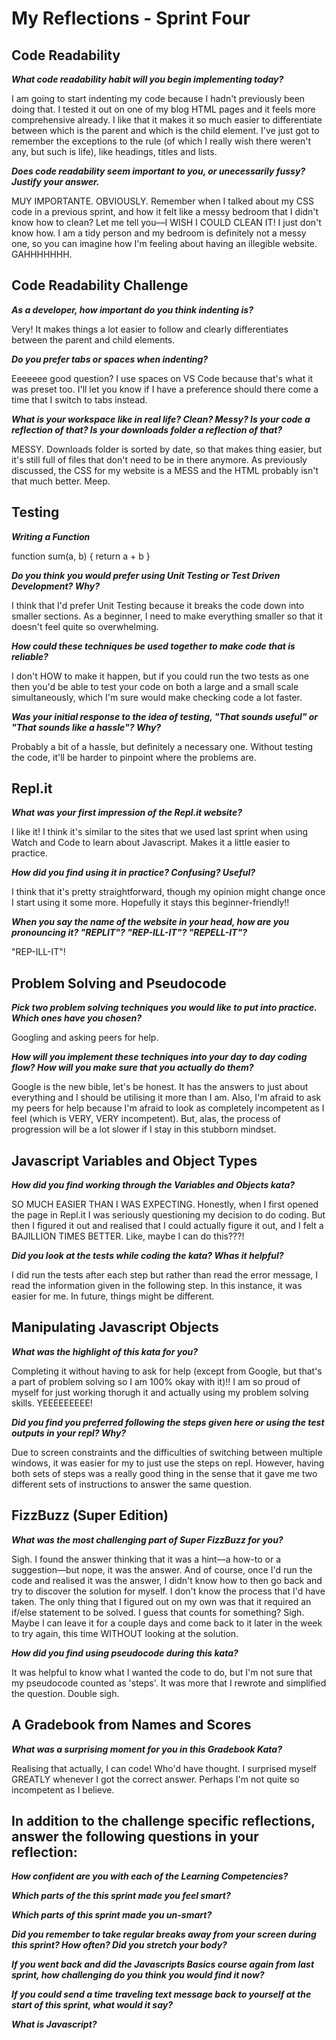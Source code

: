 # My Reflections - Sprint Four 

## Code Readability

**_What code readability habit will you begin implementing today?_**

I am going to start indenting my code because I hadn't previously been doing that. I tested it out on one of my blog HTML pages and it feels more comprehensive already. I like that it makes it so much easier to differentiate between which is the parent and which is the child element. I've just got to remember the exceptions to the rule (of which I really wish there weren't any, but such is life), like headings, titles and lists.

**_Does code readability seem important to you, or unecessarily fussy? Justify your answer._**

MUY IMPORTANTE. OBVIOUSLY. Remember when I talked about my CSS code in a previous sprint, and how it felt like a messy bedroom that I didn't know how to clean? Let me tell you––I WISH I COULD CLEAN IT! I just don't know how. I am a tidy person and my bedroom is definitely not a messy one, so you can imagine how I'm feeling about having an illegible website. GAHHHHHHH.

## Code Readability Challenge

**_As a developer, how important do you think indenting is?_**

Very! It makes things a lot easier to follow and clearly differentiates between the parent and child elements. 

**_Do you prefer tabs or spaces when indenting?_**

Eeeeeee good question? I use spaces on VS Code because that's what it was preset too. I'll let you know if I have a preference should there come a time that I switch to tabs instead. 

**_What is your workspace like in real life? Clean? Messy? Is your code a reflection of that? Is your downloads folder a reflection of that?_**

MESSY. Downloads folder is sorted by date, so that makes thing easier, but it's still full of files that don't need to be in there anymore. As previously discussed, the CSS for my website is a MESS and the HTML probably isn't that much better. Meep. 

## Testing

**_Writing a Function_**

function sum(a, b) {
    return a + b
}

**_Do you think you would prefer using Unit Testing or Test Driven Development? Why?_**

I think that I'd prefer Unit Testing because it breaks the code down into smaller sections. As a beginner, I need to make everything smaller so that it doesn't feel quite so overwhelming. 

**_How could these techniques be used together to make code that is reliable?_**

I don't HOW to make it happen, but if you could run the two tests as one then you'd be able to test your code on both a large and a small scale simultaneously, which I'm sure would make checking code a lot faster.

**_Was your initial response to the idea of testing, "That sounds useful" or "That sounds like a hassle"? Why?_**

Probably a bit of a hassle, but definitely a necessary one. Without testing the code, it'll be harder to pinpoint where the problems are. 

## Repl.it

**_What was your first impression of the Repl.it website?_**

I like it! I think it's similar to the sites that we used last sprint when using Watch and Code to learn about Javascript. Makes it a little easier to practice. 

**_How did you find using it in practice? Confusing? Useful?_**

I think that it's pretty straightforward, though my opinion might change once I start using it some more. Hopefully it stays this beginner-friendly!!

**_When you say the name of the website in your head, how are you pronouncing it? "REPLIT"? "REP-ILL-IT"? "REPELL-IT"?_**

"REP-ILL-IT"!

## Problem Solving and Pseudocode

**_Pick two problem solving techniques you would like to put into practice. Which ones have you chosen?_**

Googling and asking peers for help. 

**_How will you implement these techniques into your day to day coding flow? How will you make sure that you actually do them?_**

Google is the new bible, let's be honest. It has the answers to just about everything and I should be utilising it more than I am. Also, I'm afraid to ask my peers for help because I'm afraid to look as completely incompetent as I feel (which is VERY, VERY incompetent). But, alas, the process of progression will be a lot slower if I stay in this stubborn mindset.

## Javascript Variables and Object Types

**_How did you find working through the Variables and Objects kata?_**

SO MUCH EASIER THAN I WAS EXPECTING. Honestly, when I first opened the page in Repl.it I was seriously questioning my decision to do coding. But then I figured it out and realised that I could actually figure it out, and I felt a BAJILLION TIMES BETTER. Like, maybe I can do this???!

**_Did you look at the tests while coding the kata? Whas it helpful?_**

I did run the tests after each step but rather than read the error message, I read the information given in the following step. In this instance, it was easier for me. In future, things might be different. 

## Manipulating Javascript Objects

**_What was the highlight of this kata for you?_**

Completing it without having to ask for help (except from Google, but that's a part of problem solving so I am 100% okay with it)!! I am so proud of myself for just working thorugh it and actually using my problem solving skills. YEEEEEEEEE!

**_Did you find you preferred following the steps given here or using the test outputs in your repl? Why?_**

Due to screen constraints and the difficulties of switching between multiple windows, it was easier for my to just use the steps on repl. However, having both sets of steps was a really good thing in the sense that it gave me two different sets of instructions to answer the same question. 

## FizzBuzz (Super Edition)

**_What was the most challenging part of Super FizzBuzz for you?_**

Sigh. I found the answer thinking that it was a hint––a how-to or a suggestion––but nope, it was the answer. And of course, once I'd run the code and realised it was the answer, I didn't know how to then go back and try to discover the solution for myself. I don't know the process that I'd have taken. The only thing that I figured out on my own was that it required an if/else statement to be solved. I guess that counts for something? Sigh. Maybe I can leave it for a couple days and come back to it later in the week to try again, this time WITHOUT looking at the solution. 

**_How did you find using pseudocode during this kata?_**

It was helpful to know what I wanted the code to do, but I'm not sure that my pseudocode counted as 'steps'. It was more that I rewrote and simplified the question. Double sigh. 

## A Gradebook from Names and Scores

**_What was a surprising moment for you in this Gradebook Kata?_**

Realising that actually, I can code! Who'd have thought. I surprised myself GREATLY whenever I got the correct answer. Perhaps I'm not quite so incompetent as I believe. 

## In addition to the challenge specific reflections, answer the following questions in your reflection:

**_How confident are you with each of the Learning Competencies?_**



**_Which parts of the this sprint made you feel smart?_**



**_Which parts of this sprint made you un-smart?_**



**_Did you remember to take regular breaks away from your screen during this sprint? How often? Did you stretch your body?_**



**_If you went back and did the Javascripts Basics course again from last sprint, how challenging do you think you would find it now?_**



**_If you could send a time traveling text message back to yourself at the start of this sprint, what would it say?_**



**_What is Javascript?_**